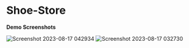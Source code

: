 # Shoe-Store

**Demo Screenshots**

![Screenshot 2023-08-17 042934](https://github.com/GovindGoku/Shoe-Store/assets/117507364/b3535689-9437-41e9-ba12-e378d73504f2)
![Screenshot 2023-08-17 032730](https://github.com/GovindGoku/Shoe-Store/assets/117507364/dcb44b47-a2aa-4483-8391-0def9a07074a)
